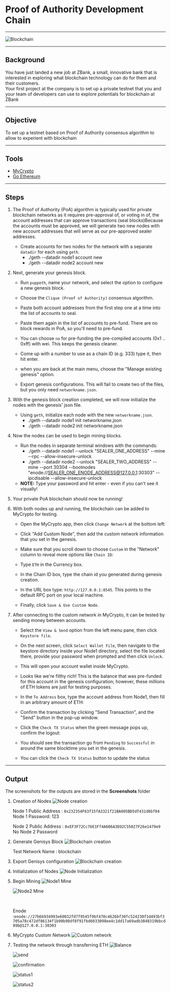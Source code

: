 # **Proof of Authority Development Chain**
---
![Blockchain](network.jpeg)

---
## **Background**
You have just landed a new job at ZBank, a small, innovative bank that is interested in exploring what
blockchain technology can do for them and their customers. </br>
Your first project at the company is to set up a private testnet that you and your team of developers
can use to explore potentials for blockchain at ZBank

___
## **Objective**
To set up a testnet based on Proof of Authority consensus algorithm to allow to experient with blockchain

---
## **Tools**
* [MyCrypto](https://www.mycrypto.com/)
* [Go Ethereum](https://geth.ethereum.org/)


---
## **Steps**  

1. The Proof of Authority (PoA) algorithm is typically used for private blockchain networks as it requires pre-approval of, or voting in of, the account addresses that can approve transactions (seal blocks)Because the accounts must be approved, we will generate two new nodes with new account addresses that will serve as our pre-approved sealer addresses.

    * Create accounts for two nodes for the network with a separate `datadir` for each using `geth`.
        * ./geth --datadir node1 account new
        * ./geth --datadir node2 account new

2. Next, generate your genesis block.

    * Run `puppeth`, name your network, and select the option to configure a new genesis block.

    * Choose the `Clique (Proof of Authority)` consensus algorithm.

    * Paste both account addresses from the first step one at a time into the list of accounts to seal.

    * Paste them again in the list of accounts to pre-fund. There are no block rewards in PoA, so you'll need to pre-fund.

    * You can choose `no` for pre-funding the pre-compiled accounts (0x1 .. 0xff) with wei. This keeps the genesis cleaner.

    * Come up with a number to use as a chain ID (e.g. 333) type it, then hit enter.

    * when you are back at the main menu, choose the "Manage existing genesis" option.

    * Export genesis configurations. This will fail to create two of the files, but you only need `networkname.json`.

3. With the genesis block creation completed, we will now initialize the nodes with the genesis' json file.

    * Using `geth`, initialize each node with the new `networkname.json`.
        * ./geth --datadir node1 init networkname.json
        * ./geth --datadir node2 init networkname.json

4. Now the nodes can be used to begin mining blocks.

    * Run the nodes in separate terminal windows with the commands:
        *  ./geth --datadir node1 --unlock "SEALER_ONE_ADDRESS" --mine --rpc --allow-insecure-unlock
        *  ./geth --datadir node2 --unlock "SEALER_TWO_ADDRESS" --mine --port 30304 --bootnodes "enode://SEALER_ONE_ENODE_ADDRESS@127.0.0.1:30303" --ipcdisable --allow-insecure-unlock
    * **NOTE:** Type your password and hit enter - even if you can't see it visually!

5. Your private PoA blockchain should now be running!

6. With both nodes up and running, the blockchain can be added to MyCrypto for testing.

    * Open the MyCrypto app, then click `Change Network` at the bottom left:

    * Click "Add Custom Node", then add the custom network information that you set in the genesis.

    * Make sure that you scroll down to choose `Custom` in the "Network" column to reveal more options like `Chain ID`:

    * Type `ETH` in the Currency box.
    
    * In the Chain ID box, type the chain id you generated during genesis creation.

    * In the URL box type: `http://127.0.0.1:8545`.  This points to the default RPC port on your local machine.

    * Finally, click `Save & Use Custom Node`. 

7. After connecting to the custom network in MyCrypto, it can be tested by sending money between accounts.

    * Select the `View & Send` option from the left menu pane, then click `Keystore file`.


    * On the next screen, click `Select Wallet File`, then navigate to the keystore directory inside your Node1 directory, select the file located there, provide your password when prompted and then click `Unlock`.

    * This will open your account wallet inside MyCrypto. 
    
    * Looks like we're filthy rich! This is the balance that was pre-funded for this account in the genesis configuration; however, these millions of ETH tokens are just for testing purposes.   


    * In the `To Address` box, type the account address from Node1, then fill in an arbitrary amount of ETH:


    * Confirm the transaction by clicking "Send Transaction", and the "Send" button in the pop-up window.  


    * Click the `Check TX Status` when the green message pops up, confirm the logout:


    * You should see the transaction go from `Pending` to `Successful` in around the same blocktime you set in the genesis.

    * You can click the `Check TX Status` button to update the status

---
## **Output**
 The screenshots for the outputs are stored in the **Screenshots** folder

 1. Creation of Nodes
    ![Node creation](Screenshots/Node_creation.png)

    Node 1 Public Address : `0x232354F63f15fA3321f21BA005BD5df431d8bf84` 
    </br>
    Node 1 Password: 123

     Node 2 Public Address : `0xEF3F72Cc76E1Ff4A606A3D92C55027F26e1479e9` 
    </br>
    No Node 2 Password

  2. Generate Genisys Block
     ![Blockchain creation](Screenshots/Blockchain_creation.png)

     Test Network Name : blockchain 
  3. Export Genisys configuration
     ![Blockchain creation](Screenshots/Blockchain_export.png)
  4. Initialization of Nodes
     ![Node Initialization](Screenshots/Node1_init.png)

  5. Begin Mining 
     ![Node1 Mine](Screenshots/Node1_mine.png)

     ![Node2 Mine](Screenshots/Node1_mine.png)

     </br>

     Enode :`enode://27b66934993e60032fd7f9545f9bf470c4626bf30fc524230f1d493bf3705a78c472df86134f1b90b98df8f91fbd6033098ee4c1dd17a69adb3848319bbcd89b@127.0.0.1:30303` 

  6. MyCrypto Custom Network
     ![Custom network](Screenshots/Puppernet.png)
  7. Testing the network through transferring ETH
     ![Balance](Screenshots/mycrypto_bal.png)

     ![send](Screenshots/ETH_send.png)

     ![confirmation](Screenshots/Confirmation_transaction.png)

     ![status1](Screenshots/Transaction_status1.png)

     ![status2](Screenshots/Transaction_status2.png)
